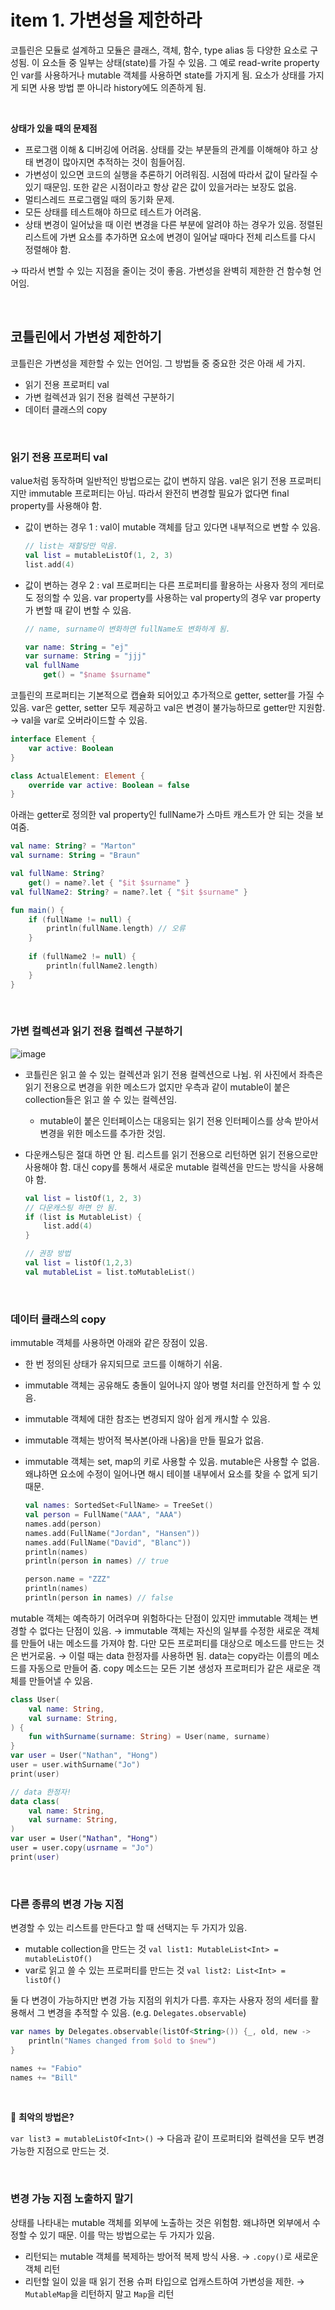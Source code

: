 # item 1. 가변성을 제한하라

코틀린은 모듈로 설계하고 모듈은 클래스, 객체, 함수, type alias 등 다양한 요소로 구성됨. 이 요소들 중 일부는 상태(state)를 가질 수 있음. 그 예로 read-write property인 var를 사용하거나 mutable 객체를 사용하면 state를 가지게 됨. 요소가 상태를 가지게 되면 사용 방법 뿐 아니라 history에도 의존하게 됨. 

<br/>

**상태가 있을 때의 문제점**

- 프로그램 이해 & 디버깅에 어려움. 상태를 갖는 부분들의 관계를 이해해야 하고 상태 변경이 많아지면 추적하는 것이 힘들어짐.
- 가변성이 있으면 코드의 실행을 추론하기 어려워짐. 시점에 따라서 값이 달라질 수 있기 때문임. 또한 같은 시점이라고 항상 같은 값이 있을거라는 보장도 없음.
- 멀티스레드 프로그램일 때의 동기화 문제.
- 모든 상태를 테스트해야 하므로 테스트가 어려움.
- 상태 변경이 일어났을 때 이런 변경을 다른 부분에 알려야 하는 경우가 있음. 정렬된 리스트에 가변 요소를 추가하면 요소에 변경이 일어날 때마다 전체 리스트를 다시 정렬해야 함.

→ 따라서 변할 수 있는 지점을 줄이는 것이 좋음. 가변성을 완벽히 제한한 건 함수형 언어임. 

<br/>

## 코틀린에서 가변성 제한하기

코틀린은 가변성을 제한할 수 있는 언어임. 그 방법들 중 중요한 것은 아래 세 가지.

- 읽기 전용 프로퍼티 val
- 가변 컬렉션과 읽기 전용 컬렉션 구분하기
- 데이터 클래스의 copy

<br/>

### 읽기 전용 프로퍼티 val

value처럼 동작하며 일반적인 방법으로는 값이 변하지 않음. val은 읽기 전용 프로퍼티지만 immutable 프로퍼티는 아님. 따라서 완전히 변경할 필요가 없다면 final property를 사용해야 함. 

- 값이 변하는 경우 1 : val이 mutable 객체를 담고 있다면 내부적으로 변할 수 있음.
    
    ```kotlin
    // list는 재할당만 막음. 
    val list = mutableListOf(1, 2, 3)
    list.add(4)
    ```
    
- 값이 변하는 경우 2 : val 프로퍼티는 다른 프로퍼티를 활용하는 사용자 정의 게터로도 정의할 수 있음. var property를 사용하는 val property의 경우 var property가 변할 때 같이 변할 수 있음.
    
    ```kotlin
    // name, surname이 변화하면 fullName도 변화하게 됨.
    
    var name: String = "ej"
    var surname: String = "jjj"
    val fullName 
        get() = "$name $surname"
    ```
    

코틀린의 프로퍼티는 기본적으로 캡슐화 되어있고 추가적으로 getter, setter를 가질 수 있음. var은 getter, setter 모두 제공하고 val은 변경이 불가능하므로 getter만 지원함. → val을 var로 오버라이드할 수 있음.

```kotlin
interface Element {
    var active: Boolean
}

class ActualElement: Element {
    override var active: Boolean = false
}
```

아래는 getter로 정의한 val property인 fullName가 스마트 캐스트가 안 되는 것을 보여줌. 

```kotlin
val name: String? = "Marton"
val surname: String = "Braun"

val fullName: String? 
    get() = name?.let { "$it $surname" }
val fullName2: String? = name?.let { "$it $surname" }

fun main() {
    if (fullName != null) {
        println(fullName.length) // 오류
    }
    
    if (fullName2 != null) {
        println(fullName2.length)
    }
}
```

<br/>

### 가변 컬렉션과 읽기 전용 컬렉션 구분하기

![image](https://github.com/eunjjungg/TIL/assets/100047095/c96bce72-6d61-429e-8cba-cd890d81ab9a)

- 코틀린은 읽고 쓸 수 있는 컬렉션과 읽기 전용 컬렉션으로 나뉨. 위 사진에서 좌측은 읽기 전용으로 변경을 위한 메소드가 없지만 우측과 같이 mutable이 붙은 collection들은 읽고 쓸 수 있는 컬렉션임.
    - mutable이 붙은 인터페이스는 대응되는 읽기 전용 인터페이스를 상속 받아서 변경을 위한 메소드를 추가한 것임.
- 다운캐스팅은 절대 하면 안 됨. 리스트를 읽기 전용으로 리턴하면 읽기 전용으로만 사용해야 함. 대신 copy를 통해서 새로운 mutable 컬렉션을 만드는 방식을 사용해야 함.
    
    ```kotlin
    val list = listOf(1, 2, 3)
    // 다운캐스팅 하면 안 됨.
    if (list is MutableList) {
    	list.add(4)
    }
    
    // 권장 방법
    val list = listOf(1,2,3)
    val mutableList = list.toMutableList()
    ```
    

<br/>

### 데이터 클래스의 copy

immutable 객체를 사용하면 아래와 같은 장점이 있음. 

- 한 번 정의된 상태가 유지되므로 코드를 이해하기 쉬움.
- immutable 객체는 공유해도 충돌이 일어나지 않아 병렬 처리를 안전하게 할 수 있음.
- immutable 객체에 대한 참조는 변경되지 않아 쉽게 캐시할 수 있음.
- immutable 객체는 방어적 복사본(아래 나옴)을 만들 필요가 없음.
- immutable 객체는 set, map의 키로 사용할 수 있음. mutable은 사용할 수 없음. 왜냐하면 요소에 수정이 일어나면 해시 테이블 내부에서 요소를 찾을 수 없게 되기 때문.
    
    ```kotlin
    val names: SortedSet<FullName> = TreeSet()
    val person = FullName("AAA", "AAA")
    names.add(person)
    names.add(FullName("Jordan", "Hansen"))
    names.add(FullName("David", "Blanc"))
    println(names)
    println(person in names) // true
    
    person.name = "ZZZ"
    println(names)
    println(person in names) // false
    ```
    

mutable 객체는 예측하기 어려우며 위험하다는 단점이 있지만 immutable 객체는 변경할 수 없다는 단점이 있음. → immutable 객체는 자신의 일부를 수정한 새로운 객체를 만들어 내는 메소드를 가져야 함. 다만 모든 프로퍼티를 대상으로 메소드를 만드는 것은 번거로움. → 이럴 때는 data 한정자를 사용하면 됨. data는 copy라는 이름의 메소드를 자동으로 만들어 줌. copy 메소드는 모든 기본 생성자 프로퍼티가 같은 새로운 객체를 만들어낼 수 있음. 

```kotlin
class User(
    val name: String,
    val surname: String,
) {
    fun withSurname(surname: String) = User(name, surname)
}
var user = User("Nathan", "Hong")
user = user.withSurname("Jo")
print(user)

// data 한정자!
data class(
    val name: String,
    val surname: String,
)
var user = User("Nathan", "Hong")
user = user.copy(usrname = "Jo")
print(user)
```

<br/>

### 다른 종류의 변경 가능 지점

변경할 수 있는 리스트를 만든다고 할 때 선택지는 두 가지가 있음.

- mutable collection을 만드는 것 
`val list1: MutableList<Int> = mutableListOf()`
- var로 읽고 쓸 수 있는 프로퍼티를 만드는 것 
`val list2: List<Int> = listOf()`

둘 다 변경이 가능하지만 변경 가능 지점의 위치가 다름. 후자는 사용자 정의 세터를 활용해서 그 변경을 추적할 수 있음. (e.g. `Delegates.observable`)

```kotlin
var names by Delegates.observable(listOf<String>()) {_, old, new ->
    println("Names changed from $old to $new")
}

names += "Fabio"
names += "Bill"
```

<br/>

🥲 **최악의 방법은?**

`var list3 = mutableListOf<Int>()` → 다음과 같이 프로퍼티와 컬렉션을 모두 변경 가능한 지점으로 만드는 것. 

<br/>

### 변경 가능 지점 노출하지 말기

상태를 나타내는 mutable 객체를 외부에 노출하는 것은 위험함. 왜냐하면 외부에서 수정할 수 있기 때문. 이를 막는 방법으로는 두 가지가 있음.

- 리턴되는 mutable 객체를 복제하는 방어적 복제 방식 사용. → `.copy()`로 새로운 객체 리턴
- 리턴할 일이 있을 때 읽기 전용 슈퍼 타입으로 업캐스트하여 가변성을 제한. → `MutableMap`을 리턴하지 말고 `Map`을 리턴
